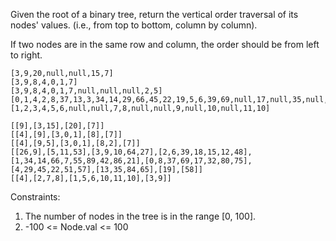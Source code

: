 Given the root of a binary tree, return the vertical order traversal of its nodes' values. (i.e., from top to bottom, column by column).

If two nodes are in the same row and column, the order should be from left to right.

```
[3,9,20,null,null,15,7]
[3,9,8,4,0,1,7]
[3,9,8,4,0,1,7,null,null,null,2,5]
[0,1,4,2,8,37,13,3,34,14,29,66,45,22,19,5,6,39,69,null,17,null,35,null,null,null,null,32,null,null,58,null,9,10,7,null,55,89,null,42,51,57,null,86,null,null,null,11,18,53,15,12,null,null,null,null,null,48,null,80,84,75,65,null,null,26,64,27,21,9]
[1,2,3,4,5,6,null,null,7,8,null,null,9,null,10,null,11,10]
```

```
[[9],[3,15],[20],[7]]
[[4],[9],[3,0,1],[8],[7]]
[[4],[9,5],[3,0,1],[8,2],[7]]
[[26,9],[5,11,53],[3,9,10,64,27],[2,6,39,18,15,12,48],[1,34,14,66,7,55,89,42,86,21],[0,8,37,69,17,32,80,75],[4,29,45,22,51,57],[13,35,84,65],[19],[58]]
[[4],[2,7,8],[1,5,6,10,11,10],[3,9]]
```

Constraints:

1. The number of nodes in the tree is in the range [0, 100].
2. -100 <= Node.val <= 100